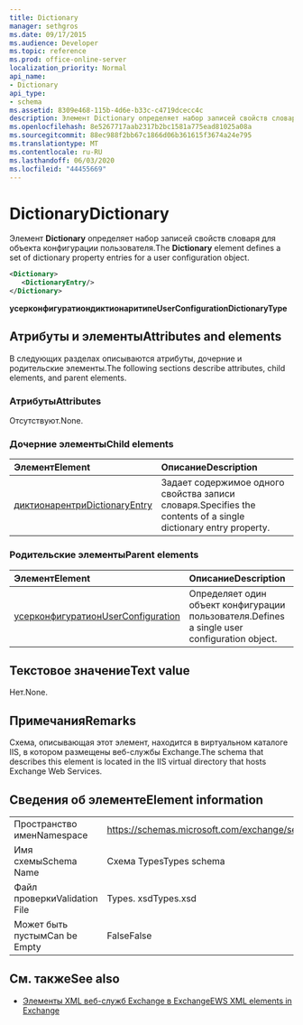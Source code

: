```yaml
---
title: Dictionary
manager: sethgros
ms.date: 09/17/2015
ms.audience: Developer
ms.topic: reference
ms.prod: office-online-server
localization_priority: Normal
api_name:
- Dictionary
api_type:
- schema
ms.assetid: 8309e468-115b-4d6e-b33c-c4719dcecc4c
description: Элемент Dictionary определяет набор записей свойств словаря для объекта конфигурации пользователя.
ms.openlocfilehash: 8e5267717aab2317b2bc1581a775ead81025a08a
ms.sourcegitcommit: 88ec988f2bb67c1866d06b361615f3674a24e795
ms.translationtype: MT
ms.contentlocale: ru-RU
ms.lasthandoff: 06/03/2020
ms.locfileid: "44455669"
---
```

# <a name="dictionary"></a><span data-ttu-id="c4087-103">Dictionary</span><span class="sxs-lookup"><span data-stu-id="c4087-103">Dictionary</span></span>

<span data-ttu-id="c4087-104">Элемент **Dictionary** определяет набор записей свойств словаря для объекта конфигурации пользователя.</span><span class="sxs-lookup"><span data-stu-id="c4087-104">The **Dictionary** element defines a set of dictionary property entries for a user configuration object.</span></span> 
  
```xml
<Dictionary>
   <DictionaryEntry/>
</Dictionary>
```

 <span data-ttu-id="c4087-105">**усерконфигуратиондиктионаритипе**</span><span class="sxs-lookup"><span data-stu-id="c4087-105">**UserConfigurationDictionaryType**</span></span>
## <a name="attributes-and-elements"></a><span data-ttu-id="c4087-106">Атрибуты и элементы</span><span class="sxs-lookup"><span data-stu-id="c4087-106">Attributes and elements</span></span>

<span data-ttu-id="c4087-107">В следующих разделах описываются атрибуты, дочерние и родительские элементы.</span><span class="sxs-lookup"><span data-stu-id="c4087-107">The following sections describe attributes, child elements, and parent elements.</span></span>
  
### <a name="attributes"></a><span data-ttu-id="c4087-108">Атрибуты</span><span class="sxs-lookup"><span data-stu-id="c4087-108">Attributes</span></span>

<span data-ttu-id="c4087-109">Отсутствуют.</span><span class="sxs-lookup"><span data-stu-id="c4087-109">None.</span></span>
  
### <a name="child-elements"></a><span data-ttu-id="c4087-110">Дочерние элементы</span><span class="sxs-lookup"><span data-stu-id="c4087-110">Child elements</span></span>

|<span data-ttu-id="c4087-111">**Элемент**</span><span class="sxs-lookup"><span data-stu-id="c4087-111">**Element**</span></span>|<span data-ttu-id="c4087-112">**Описание**</span><span class="sxs-lookup"><span data-stu-id="c4087-112">**Description**</span></span>|
|:-----|:-----|
|[<span data-ttu-id="c4087-113">диктионарентри</span><span class="sxs-lookup"><span data-stu-id="c4087-113">DictionaryEntry</span></span>](dictionaryentry.md) <br/> |<span data-ttu-id="c4087-114">Задает содержимое одного свойства записи словаря.</span><span class="sxs-lookup"><span data-stu-id="c4087-114">Specifies the contents of a single dictionary entry property.</span></span>  <br/> |
   
### <a name="parent-elements"></a><span data-ttu-id="c4087-115">Родительские элементы</span><span class="sxs-lookup"><span data-stu-id="c4087-115">Parent elements</span></span>

|<span data-ttu-id="c4087-116">**Элемент**</span><span class="sxs-lookup"><span data-stu-id="c4087-116">**Element**</span></span>|<span data-ttu-id="c4087-117">**Описание**</span><span class="sxs-lookup"><span data-stu-id="c4087-117">**Description**</span></span>|
|:-----|:-----|
|[<span data-ttu-id="c4087-118">усерконфигуратион</span><span class="sxs-lookup"><span data-stu-id="c4087-118">UserConfiguration</span></span>](userconfiguration.md) <br/> |<span data-ttu-id="c4087-119">Определяет один объект конфигурации пользователя.</span><span class="sxs-lookup"><span data-stu-id="c4087-119">Defines a single user configuration object.</span></span>  <br/> |
   
## <a name="text-value"></a><span data-ttu-id="c4087-120">Текстовое значение</span><span class="sxs-lookup"><span data-stu-id="c4087-120">Text value</span></span>

<span data-ttu-id="c4087-121">Нет.</span><span class="sxs-lookup"><span data-stu-id="c4087-121">None.</span></span>
  
## <a name="remarks"></a><span data-ttu-id="c4087-122">Примечания</span><span class="sxs-lookup"><span data-stu-id="c4087-122">Remarks</span></span>

<span data-ttu-id="c4087-123">Схема, описывающая этот элемент, находится в виртуальном каталоге IIS, в котором размещены веб-службы Exchange.</span><span class="sxs-lookup"><span data-stu-id="c4087-123">The schema that describes this element is located in the IIS virtual directory that hosts Exchange Web Services.</span></span>
  
## <a name="element-information"></a><span data-ttu-id="c4087-124">Сведения об элементе</span><span class="sxs-lookup"><span data-stu-id="c4087-124">Element information</span></span>

|||
|:-----|:-----|
|<span data-ttu-id="c4087-125">Пространство имен</span><span class="sxs-lookup"><span data-stu-id="c4087-125">Namespace</span></span>  <br/> |https://schemas.microsoft.com/exchange/services/2006/types  <br/> |
|<span data-ttu-id="c4087-126">Имя схемы</span><span class="sxs-lookup"><span data-stu-id="c4087-126">Schema Name</span></span>  <br/> |<span data-ttu-id="c4087-127">Схема Types</span><span class="sxs-lookup"><span data-stu-id="c4087-127">Types schema</span></span>  <br/> |
|<span data-ttu-id="c4087-128">Файл проверки</span><span class="sxs-lookup"><span data-stu-id="c4087-128">Validation File</span></span>  <br/> |<span data-ttu-id="c4087-129">Types. xsd</span><span class="sxs-lookup"><span data-stu-id="c4087-129">Types.xsd</span></span>  <br/> |
|<span data-ttu-id="c4087-130">Может быть пустым</span><span class="sxs-lookup"><span data-stu-id="c4087-130">Can be Empty</span></span>  <br/> |<span data-ttu-id="c4087-131">False</span><span class="sxs-lookup"><span data-stu-id="c4087-131">False</span></span>  <br/> |
   
## <a name="see-also"></a><span data-ttu-id="c4087-132">См. также</span><span class="sxs-lookup"><span data-stu-id="c4087-132">See also</span></span>

- [<span data-ttu-id="c4087-133">Элементы XML веб-служб Exchange в Exchange</span><span class="sxs-lookup"><span data-stu-id="c4087-133">EWS XML elements in Exchange</span></span>](ews-xml-elements-in-exchange.md)

